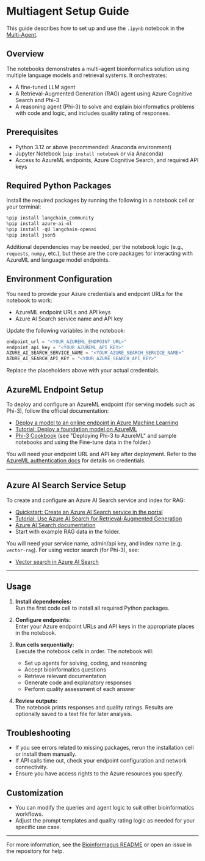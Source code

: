 # Multiagent Setup Guide

This guide describes how to set up and use the `.ipynb` notebook in the [Multi-Agent](../).

## Overview

The notebooks demonstrates a multi-agent bioinformatics solution using multiple language models and retrieval systems. It orchestrates:
- A fine-tuned LLM agent
- A Retrieval-Augmented Generation (RAG) agent using Azure Cognitive Search and Phi-3
- A reasoning agent (Phi-3)
to solve and explain bioinformatics problems with code and logic, and includes quality rating of responses.

## Prerequisites

- Python 3.12 or above (recommended: Anaconda environment)
- Jupyter Notebook (`pip install notebook` or via Anaconda)
- Access to AzureML endpoints, Azure Cognitive Search, and required API keys

## Required Python Packages

Install the required packages by running the following in a notebook cell or your terminal:

```python
%pip install langchain_community
%pip install azure-ai-ml
%pip install -qU langchain-openai
%pip install json5
```

Additional dependencies may be needed, per the notebook logic (e.g., `requests`, `numpy`, etc.), but these are the core packages for interacting with AzureML and language model endpoints.

## Environment Configuration

You need to provide your Azure credentials and endpoint URLs for the notebook to work:
- AzureML endpoint URLs and API keys
- Azure AI Search service name and API key

Update the following variables in the notebook:
```python
endpoint_url = "<YOUR_AZUREML_ENDPOINT_URL>"
endpoint_api_key = "<YOUR_AZUREML_API_KEY>"
AZURE_AI_SEARCH_SERVICE_NAME = "<YOUR_AZURE_SEARCH_SERVICE_NAME>"
AZURE_AI_SEARCH_API_KEY = "<YOUR_AZURE_SEARCH_API_KEY>"
```
Replace the placeholders above with your actual credentials.

## AzureML Endpoint Setup

To deploy and configure an AzureML endpoint (for serving models such as Phi-3), follow the official documentation:

- [Deploy a model to an online endpoint in Azure Machine Learning](https://learn.microsoft.com/en-us/azure/machine-learning/how-to-deploy-online-endpoints)
- [Tutorial: Deploy a foundation model on AzureML](https://learn.microsoft.com/en-us/azure/machine-learning/tutorial-deploy-foundation-models)
- [Phi-3 Cookbook](https://github.com/microsoft/Phi-3CookBook) (see "Deploying Phi-3 to AzureML" and sample notebooks and using the Fine-tune data in the folder.)

You will need your endpoint URL and API key after deployment. Refer to the [AzureML authentication docs](https://learn.microsoft.com/en-us/azure/machine-learning/how-to-authenticate) for details on credentials.

---

## Azure AI Search Service Setup

To create and configure an Azure AI Search service and index for RAG:

- [Quickstart: Create an Azure AI Search service in the portal](https://learn.microsoft.com/en-us/azure/search/search-create-service-portal)
- [Tutorial: Use Azure AI Search for Retrieval-Augmented Generation](https://learn.microsoft.com/en-us/azure/search/retrieval-augmented-generation-overview)
- [Azure AI Search documentation](https://learn.microsoft.com/en-us/azure/search/)
- Start with example RAG data in the folder. 

You will need your service name, admin/api key, and index name (e.g. `vector-rag`). For using vector search (for Phi-3), see:
- [Vector search in Azure AI Search](https://learn.microsoft.com/en-us/azure/search/vector-search-overview)

---

## Usage

1. **Install dependencies:**  
   Run the first code cell to install all required Python packages.

2. **Configure endpoints:**  
   Enter your Azure endpoint URLs and API keys in the appropriate places in the notebook.

3. **Run cells sequentially:**  
   Execute the notebook cells in order. The notebook will:
   - Set up agents for solving, coding, and reasoning
   - Accept bioinformatics questions
   - Retrieve relevant documentation
   - Generate code and explanatory responses
   - Perform quality assessment of each answer

4. **Review outputs:**  
   The notebook prints responses and quality ratings. Results are optionally saved to a text file for later analysis.

## Troubleshooting

- If you see errors related to missing packages, rerun the installation cell or install them manually.
- If API calls time out, check your endpoint configuration and network connectivity.
- Ensure you have access rights to the Azure resources you specify.

## Customization

- You can modify the queries and agent logic to suit other bioinformatics workflows.
- Adjust the prompt templates and quality rating logic as needed for your specific use case.

---

For more information, see the [Bioinformagus README](../../README.md) or open an issue in the repository for help.

